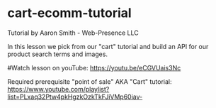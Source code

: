 # cart-ecomm-tutorial
Tutorial by Aaron Smith - Web-Presence LLC

In this lesson we pick from our "cart" tutorial and build an API for our product search terms and images.

#Watch lesson on youTube: https://youtu.be/eCGVUais3Nc


Required prerequisite "point of sale" AKA "Cart" tutorial: https://www.youtube.com/playlist?list=PLxaq32Ptw4pkHgzkOzkTkFJiVMp60iav-

